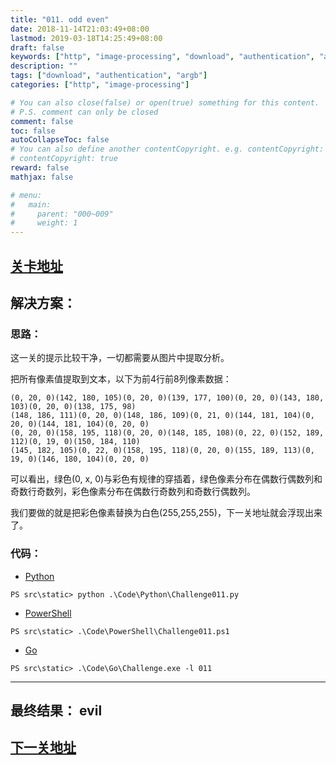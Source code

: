 ```yaml
---
title: "011. odd even"
date: 2018-11-14T21:03:49+08:00
lastmod: 2019-03-18T14:25:49+08:00
draft: false
keywords: ["http", "image-processing", "download", "authentication", "argb"]
description: ""
tags: ["download", "authentication", "argb"]
categories: ["http", "image-processing"]

# You can also close(false) or open(true) something for this content.
# P.S. comment can only be closed
comment: false
toc: false
autoCollapseToc: false
# You can also define another contentCopyright. e.g. contentCopyright: "This is another copyright."
# contentCopyright: true
reward: false
mathjax: false

# menu:
#   main:
#     parent: "000~009"
#     weight: 1
---
```


## [关卡地址][1]

## 解决方案：

### 思路：

这一关的提示比较干净，一切都需要从图片中提取分析。

把所有像素值提取到文本，以下为前4行前8列像素数据：

```
(0, 20, 0)(142, 180, 105)(0, 20, 0)(139, 177, 100)(0, 20, 0)(143, 180, 103)(0, 20, 0)(138, 175, 98)
(148, 186, 111)(0, 20, 0)(148, 186, 109)(0, 21, 0)(144, 181, 104)(0, 20, 0)(144, 181, 104)(0, 20, 0)
(0, 20, 0)(158, 195, 118)(0, 20, 0)(148, 185, 108)(0, 22, 0)(152, 189, 112)(0, 19, 0)(150, 184, 110)
(145, 182, 105)(0, 22, 0)(158, 195, 118)(0, 20, 0)(155, 189, 113)(0, 19, 0)(146, 180, 104)(0, 20, 0)
```

可以看出，绿色(0, x, 0)与彩色有规律的穿插着，绿色像素分布在偶数行偶数列和奇数行奇数列，彩色像素分布在偶数行奇数列和奇数行偶数列。

我们要做的就是把彩色像素替换为白色(255,255,255)，下一关地址就会浮现出来了。

### 代码：

* [Python][2]

```
PS src\static> python .\Code\Python\Challenge011.py
```

* [PowerShell][3]

```
PS src\static> .\Code\PowerShell\Challenge011.ps1
```

* [Go][4]

```
PS src\static> .\Code\Go\Challenge.exe -l 011
```

---
## 最终结果： evil

## [下一关地址][5]

[1]: http://www.pythonchallenge.com/pc/return/5808.html
[2]: /Code/Python/Challenge011.py "点我查看源码"
[3]: /Code/PowerShell/Challenge011.ps1 "点我查看源码"
[4]: /Code/Go/Challenge011.go "点我查看源码"
[5]: http://www.pythonchallenge.com/pc/return/evil.html
